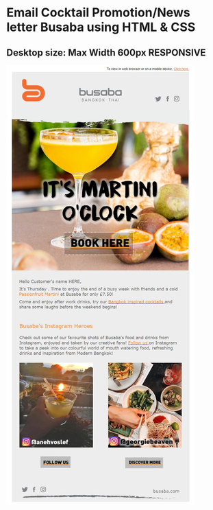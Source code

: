 # Email Cocktail Promotion/News letter Busaba using HTML & CSS

## Desktop size: Max Width 600px RESPONSIVE

![Busaba Email](images/screenshot.jpg "Desktop version")
